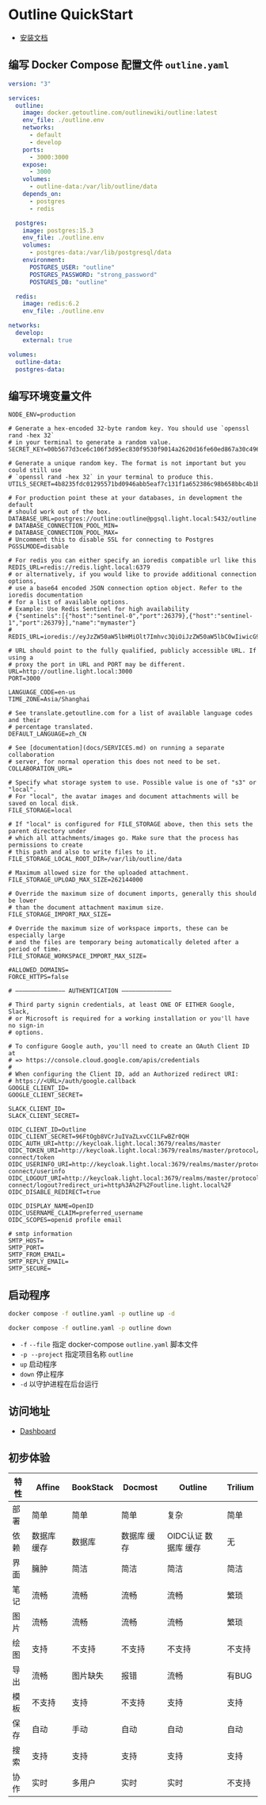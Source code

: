 # Outline QuickStart
- [安装文档](https://docs.getoutline.com/s/hosting/)

## 编写 Docker Compose 配置文件 `outline.yaml`

```yaml
version: "3"

services:
  outline:
    image: docker.getoutline.com/outlinewiki/outline:latest
    env_file: ./outline.env
    networks:
      - default
      - develop
    ports:
      - 3000:3000
    expose:
      - 3000
    volumes:
      - outline-data:/var/lib/outline/data
    depends_on:
      - postgres
      - redis

  postgres:
    image: postgres:15.3
    env_file: ./outline.env
    volumes:
      - postgres-data:/var/lib/postgresql/data
    environment:
      POSTGRES_USER: "outline"
      POSTGRES_PASSWORD: "strong_password"
      POSTGRES_DB: "outline"

  redis:
    image: redis:6.2
    env_file: ./outline.env

networks:
  develop:
    external: true

volumes:
  outline-data:
  postgres-data:

```

## 编写环境变量文件
```env
NODE_ENV=production

# Generate a hex-encoded 32-byte random key. You should use `openssl rand -hex 32`
# in your terminal to generate a random value.
SECRET_KEY=00b5677d3ce6c106f3d95ec830f9530f9014a2620d16fe60ed867a30c4964c5e

# Generate a unique random key. The format is not important but you could still use
# `openssl rand -hex 32` in your terminal to produce this.
UTILS_SECRET=4b8235fdc01295571bd0946abb5eaf7c131f1a652386c98b658bbc4b1b4e3540

# For production point these at your databases, in development the default
# should work out of the box.
DATABASE_URL=postgres://outline:outline@pgsql.light.local:5432/outline
# DATABASE_CONNECTION_POOL_MIN=
# DATABASE_CONNECTION_POOL_MAX=
# Uncomment this to disable SSL for connecting to Postgres
PGSSLMODE=disable

# For redis you can either specify an ioredis compatible url like this
REDIS_URL=redis://redis.light.local:6379
# or alternatively, if you would like to provide additional connection options,
# use a base64 encoded JSON connection option object. Refer to the ioredis documentation
# for a list of available options.
# Example: Use Redis Sentinel for high availability
# {"sentinels":[{"host":"sentinel-0","port":26379},{"host":"sentinel-1","port":26379}],"name":"mymaster"}
# REDIS_URL=ioredis://eyJzZW50aW5lbHMiOlt7Imhvc3QiOiJzZW50aW5lbC0wIiwicG9ydCI6MjYzNzl9LHsiaG9zdCI6InNlbnRpbmVsLTEiLCJwb3J0IjoyNjM3OX1dLCJuYW1lIjoibXltYXN0ZXIifQ==

# URL should point to the fully qualified, publicly accessible URL. If using a
# proxy the port in URL and PORT may be different.
URL=http://outline.light.local:3000
PORT=3000

LANGUAGE_CODE=en-us
TIME_ZONE=Asia/Shanghai

# See translate.getoutline.com for a list of available language codes and their
# percentage translated.
DEFAULT_LANGUAGE=zh_CN

# See [documentation](docs/SERVICES.md) on running a separate collaboration
# server, for normal operation this does not need to be set.
COLLABORATION_URL=

# Specify what storage system to use. Possible value is one of "s3" or "local".
# For "local", the avatar images and document attachments will be saved on local disk. 
FILE_STORAGE=local

# If "local" is configured for FILE_STORAGE above, then this sets the parent directory under
# which all attachments/images go. Make sure that the process has permissions to create
# this path and also to write files to it.
FILE_STORAGE_LOCAL_ROOT_DIR=/var/lib/outline/data

# Maximum allowed size for the uploaded attachment.
FILE_STORAGE_UPLOAD_MAX_SIZE=262144000

# Override the maximum size of document imports, generally this should be lower
# than the document attachment maximum size.
FILE_STORAGE_IMPORT_MAX_SIZE=

# Override the maximum size of workspace imports, these can be especially large
# and the files are temporary being automatically deleted after a period of time.
FILE_STORAGE_WORKSPACE_IMPORT_MAX_SIZE=

#ALLOWED_DOMAINS=
FORCE_HTTPS=false

# –––––––––––––– AUTHENTICATION ––––––––––––––

# Third party signin credentials, at least ONE OF EITHER Google, Slack,
# or Microsoft is required for a working installation or you'll have no sign-in
# options.

# To configure Google auth, you'll need to create an OAuth Client ID at
# => https://console.cloud.google.com/apis/credentials
#
# When configuring the Client ID, add an Authorized redirect URI:
# https://<URL>/auth/google.callback
GOOGLE_CLIENT_ID=
GOOGLE_CLIENT_SECRET=

SLACK_CLIENT_ID=
SLACK_CLIENT_SECRET=

OIDC_CLIENT_ID=Outline
OIDC_CLIENT_SECRET=96FtOgb8VCrJuIVaZLxvCC1LFwBZr0QH
OIDC_AUTH_URI=http://keycloak.light.local:3679/realms/master
OIDC_TOKEN_URI=http://keycloak.light.local:3679/realms/master/protocol/openid-connect/token
OIDC_USERINFO_URI=http://keycloak.light.local:3679/realms/master/protocol/openid-connect/userinfo
OIDC_LOGOUT_URI=http://keycloak.light.local:3679/realms/master/protocol/openid-connect/logout?redirect_uri=http%3A%2F%2Foutline.light.local%2F
OIDC_DISABLE_REDIRECT=true

OIDC_DISPLAY_NAME=OpenID
OIDC_USERNAME_CLAIM=preferred_username
OIDC_SCOPES=openid profile email

# smtp information
SMTP_HOST=
SMTP_PORT=
SMTP_FROM_EMAIL=
SMTP_REPLY_EMAIL=
SMTP_SECURE=
```


## 启动程序

```bash
docker compose -f outline.yaml -p outline up -d

docker compose -f outline.yaml -p outline down

```

- `-f` `--file` 指定 docker-compose `outline.yaml` 脚本文件
- `-p`  `--project` 指定项目名称 `outline`
- `up` 启动程序
- `down` 停止程序
- `-d` 以守护进程在后台运行

## 访问地址
- [Dashboard](http://localhost:3000)

## 初步体验
| 特性 | Affine      | BookStack | Docmost     | Outline              | Trilium |
| ---- | ----------- | --------- | ----------- | -------------------- | ------- |
| 部署 | 简单        | 简单      | 简单        | 复杂                 | 简单    |
| 依赖 | 数据库 缓存 | 数据库    | 数据库 缓存 | OIDC认证 数据库 缓存 | 无      |
| 界面 | 臃肿        | 简洁      | 简洁        | 简洁                 | 简洁    |
| 笔记 | 流畅        | 流畅      | 流畅        | 流畅                 | 繁琐    |
| 图片 | 流畅        | 流畅      | 流畅        | 流畅                 | 繁琐    |
| 绘图 | 支持        | 不支持    | 不支持      | 不支持               | 不支持  |
| 导出 | 流畅        | 图片缺失  | 报错        | 流畅                 | 有BUG   |
| 模板 | 不支持      | 支持      | 不支持      | 支持                 | 支持    |
| 保存 | 自动        | 手动      | 自动        | 自动                 | 自动    |
| 搜索 | 支持        | 支持      | 支持        | 支持                 | 支持    |
| 协作 | 实时        | 多用户    | 实时        | 实时                 | 不支持  |
